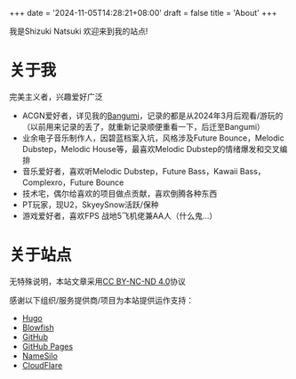 +++
date = '2024-11-05T14:28:21+08:00'
draft = false
title = 'About'
+++

我是Shizuki Natsuki 欢迎来到我的站点!

# 关于我
完美主义者，兴趣爱好广泛
- ACGN爱好者，详见我的[Bangumi](https://bgm.tv/user/shizukinatsuki)，记录的都是从2024年3月后观看/游玩的（以前用来记录的丢了，就重新记录顺便重看一下，后迁至Bangumi）  
- 业余电子音乐制作人，因碧蓝档案入坑，风格涉及Future Bounce，Melodic Dubstep，Melodic House等，最喜欢Melodic Dubstep的情绪爆发和交叉编排  
- 音乐爱好者，喜欢听Melodic Dubstep，Future Bass，Kawaii Bass，Complexro，Future Bounce  
- 技术宅，偶尔给喜欢的项目做点贡献，喜欢倒腾各种东西  
- PT玩家，现U2，SkyeySnow活跃/保种  
- 游戏爱好者，喜欢FPS  战地5飞机佬兼AA人（什么鬼...）

# 关于站点
无特殊说明，本站文章采用[CC BY-NC-ND 4.0](https://creativecommons.org/licenses/by-nc-nd/4.0/)协议

感谢以下组织/服务提供商/项目为本站提供运作支持：
- [Hugo](https://gohugo.io/)
- [Blowfish](https://blowfish.page/)
- [GitHub](https://github.com/)
- [GitHub Pages](https://pages.github.com/)
- [NameSilo](https://www.namesilo.com/)
- [CloudFlare](https://cloudflare.com/)
